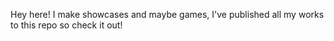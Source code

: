 Hey here! I make showcases and maybe games, I've published all my works to this repo so check it out!
